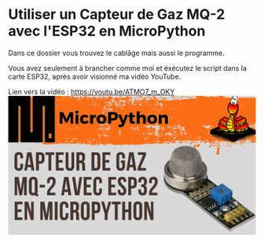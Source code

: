 # Utiliser un Capteur de Gaz MQ-2 avec l'ESP32 en MicroPython 
Dans ce dossier vous trouvez le cablâge mais aussi le programme.

Vous avez seulement à brancher comme moi et éxécutez le script dans la carte ESP32, après avoir visionné ma vidéo YouTube.

Lien vers la vidéo : https://youtu.be/ATMO7_m_OKY
![alt text](https://github.com/electrocodeur/32_mq2_esp32/blob/main/miniature.png)
